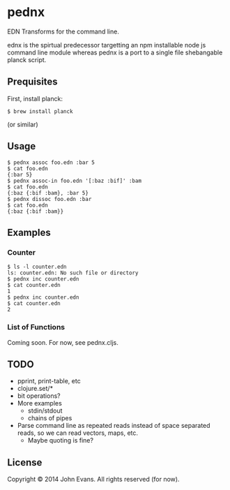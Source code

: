 # pednx

EDN Transforms for the command line.

ednx is the spirtual predecessor targetting an npm installable node js command
line module whereas pednx is a port to a single file shebangable planck script.

## Prequisites

First, install planck:

```
$ brew install planck
```

(or similar)

## Usage

```
$ pednx assoc foo.edn :bar 5
$ cat foo.edn
{:bar 5}
$ pednx assoc-in foo.edn '[:baz :bif]' :bam
$ cat foo.edn
{:baz {:bif :bam}, :bar 5}
$ pednx dissoc foo.edn :bar
$ cat foo.edn
{:baz {:bif :bam}}
```

## Examples

### Counter

```
$ ls -l counter.edn
ls: counter.edn: No such file or directory
$ pednx inc counter.edn
$ cat counter.edn
1
$ pednx inc counter.edn
$ cat counter.edn
2
```

### List of Functions

Coming soon.  For now, see pednx.cljs.

## TODO

- pprint, print-table, etc
- clojure.set/*
- bit operations?
- More examples
  - stdin/stdout
  - chains of pipes
- Parse command line as repeated reads instead of space separated reads, so we
  can read vectors, maps, etc.
  - Maybe quoting is fine?

## License

Copyright © 2014 John Evans.  All rights reserved (for now).
